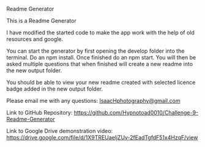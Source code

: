 Readme Generator

This is a Readme Generator

I have modified the started code to make the app work with the help of old resources and google.

You can start the generator by first opening the develop folder into the terminal. Do an npm install. Once finished do an npm start. You will then be asked multiple questions that when finished will create a new readme into the new output folder. 

You should be able to view your new readme created with selected licence badge added in the new output folder. 

Please email me with any questions: IsaacHphotography@gmail.com

Link to GitHub Repository:
https://github.com/Hypnotoad0010/Challenge-9-Readme-Generator

Link to Google Drive demonstration video:
https://drive.google.com/file/d/1X9TREUaeljZUv-2fEadTgfdF51x4HzqF/view


